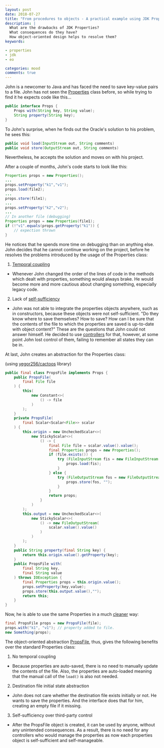 ```yaml
---
layout: post
date: 2018-07-27
title: "From procedures to objects - A practical example using JDK Properties"
description: |
  What are the drawbacks of JDK Properties?
  What consequences do they have?
  How object-oriented design helps to resolve them?
keywords:

- properties
- jdk
- eo

categories: mood
comments: true
---
```


John is a newcomer to Java and has faced the need to save key-value pairs
to a file. John has not seen the
[Properties]
class before, so while trying to find it he expects code like this...

<!--more-->

```java
public interface Props {
    Props with(String key, String value);
    String property(String key);
}
```

To John's surprise, when he finds out the Oracle's solution
to his problem, he sees this:

```java
public void load(InputStream out, String comments)
public void store(OutputStream out, String comments)
```

Nevertheless, he accepts the solution and moves on with his project.

After a couple of months, John's code starts to look like this:

```java
Properties props = new Properties();
...
props.setProperty("k1","v1");
props.load(file2);
...
props.store(file1);
...
props.setProperty("k2","v2");
...
// In another file (debugging)
Properties props = new Properties(file1);
if (!"v1".equals(props.getProperty("k1")) {
    // expection thrown
}
```

He notices that he spends more time on debugging than on anything else.
John decides that he cannot continue working on the project, before he resolves
the problems introduced by the usage of the Properties class:

1. [Temporal coupling]
- Whenever John changed the order of the lines of code in the methods
    which dealt with properties, something would always brake. He would become
    more and more cautious about changing something, especially legacy code.

2. Lack of [self-sufficiency]
- John was not able to integrate the properties objects anywhere,
      such as in constructors,
      because these objects were not self-sufficient.
      "Do they know where to save themselves? How to save?
      How can I be sure that the contents of the file
      to which the properties are saved is up-to-date with object
      content?" These are the questions that John could not answer himself.
      He decided to use [controllers] for that,
      however, at some point John lost control of them,
      failing to remember all states they can be in.

At last, John creates an abstraction for the Properties class:

(using [yegor256/cactoos] library)

```java
public final class PropsFile implements Props {
    public PropsFile(
        final File file
    ) {
        this(
            new Constant<>(
                () -> file
            )
        );
    }
    private PropsFile(
        final Scalar<Scalar<File>> scalar
    ) {
        this.origin = new UncheckedScalar<>(
            new StickyScalar<>(
                () -> {
                    final File file = scalar.value().value();
                    final Properties props = new Properties();
                    if (file.exists()) {
                        try (FileInputStream fis = new FileInputStream(file)) {
                            props.load(fis);
                        }
                    } else {
                        try (FileOutputStream fos = new FileOutputStream(file)) {
                            props.store(fos, "");
                        }
                    }
                    return props;
                }
            )
        );
        this.output = new UncheckedScalar<>(
            new StickyScalar<>(
                () -> new FileOutputStream(
                    scalar.value().value()
                )
            )
        );
    }
    public String property(final String key) {
        return this.origin.value().getProperty(key);
    }
    public PropsFile with(
        final String key,
        final String value
    ) throws IOException {
        final Properties props = this.origin.value();
        props.setProperty(key,value);
        props.store(this.output.value(),"");
        return this;
    }
}
```

Now, he is able to use the same Properties in a much
[cleaner]
way:

```java
final PropsFile props = new PropsFile(file);
props.with("k1", "v1"); // property added to file.
new Something(props);
```

The object-oriented abstraction
[PropsFile],
thus, gives the following benefits over the standard Properties class:

1. No temporal coupling
- Because properties are auto-saved,
     there is no need to manually update the contents of the file.
     Also, the properties are auto-loaded meaning that the manual
     call of the `load()` is also not needed.

2. Destination file initial state abstraction
- John does not care whether the destination file exists initially or not.
     He wants to save the properties. And the interface does that for him,
     creating an empty file if it missing.

3. Self-sufficiency over third-party control
- After the PropsFile object is created, it can be used by anyone,
     without any unintended consequences.
     As a result, there is no need for any controllers who would manage
     the properties as now each properties
     object is self-sufficient and self-manageable.

[cleaner]: https://www.yegor256.com/2014/11/20/seven-virtues-of-good-object.html
[self-sufficiency]: https://www.yegor256.com/2017/05/10/inversion-of-control.html
[PropsFile]: https://github.com/driver733/VK-Uploader/blob/master/src/main/java/com/driver733/vkuploader/wallpost/PropsFile.java
[yegor256/cactoos]: https://github.com/yegor256/cactoos
[controllers]: https://www.yegor256.com/2016/12/13/mvc-vs-oop.html
[Properties]: https://docs.oracle.com/javase/8/docs/api/java/util/Properties.html
[Temporal coupling]: https://www.yegor256.com/2015/12/08/temporal-coupling-between-method-calls.html